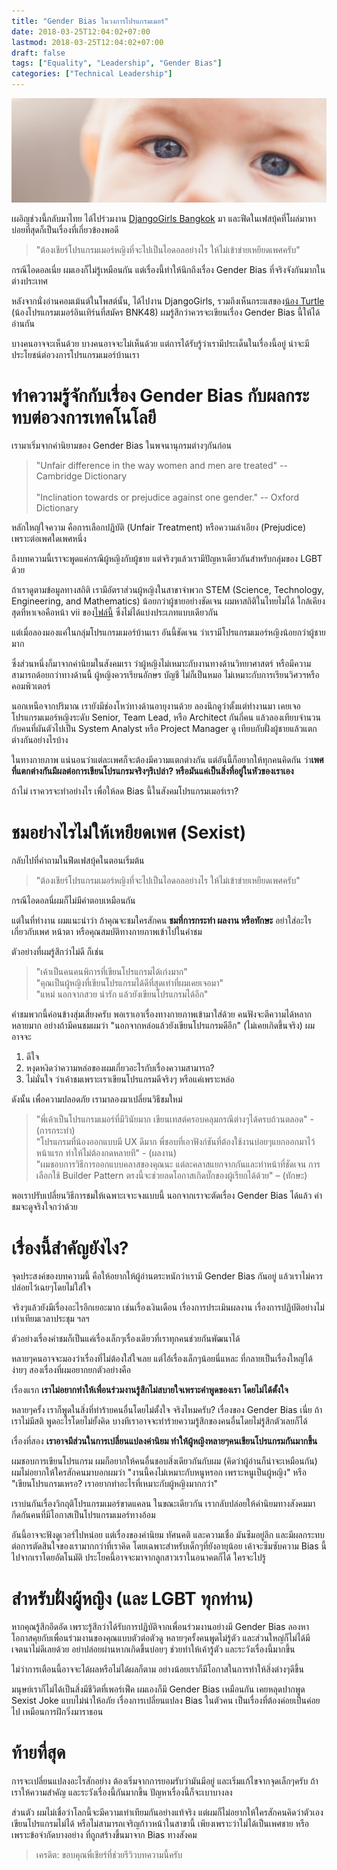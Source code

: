 ```yaml
---
title: "Gender Bias ในวงการโปรแกรมเมอร์"
date: 2018-03-25T12:04:02+07:00
lastmod: 2018-03-25T12:04:02+07:00
draft: false
tags: ["Equality", "Leadership", "Gender Bias"]
categories: ["Technical Leadership"]
---
```


![Photo by Brandon Day on Unsplash](img/covers/child-02.jpg)

เผอิญช่วงนี้กลับมาไทย ได้ไปร่วมงาน [DjangoGirls Bangkok](https://djangogirls.org/bangkok/)  มา และฟีดในเฟสบุ้คที่โผล่มาหาบ่อยที่สุดก็เป็นเรื่องที่เกี่ยวข้องพอดี

> "ต้องเชียร์โปรแกรมเมอร์หญิงที่จะไปเป็นไอดอลอย่างไร ให้ไม่เข้าข่ายเหยียดเพศครับ"

กรณีไอดอลเนี่ย ผมเองก็ไม่รู้เหมือนกัน แต่เรื่องนี้ทำให้นึกถึงเรื่อง Gender Bias ที่จริงจังกันมากในต่างประเทศ


หลังจากนั่งอ่านคอมเม้นต์ในโพสต์นั้น, ได้ไปงาน DjangoGirls, รวมถึงเห็นกระแสของ[น้อง Turtle](https://www.youtube.com/watch?v=TYHFLQtiq-M) (น้องโปรแกรมเมอร์อินเทิร์นที่สมัคร BNK48) ผมรู้สึกว่าควรจะเขียนเรื่อง Gender Bias นี้ให้ได้อ่านกัน

บางคนอาจจะเห็นด้วย บางคนอาจจะไม่เห็นด้วย แต่การได้รับรู้ว่าเรามีประเด็นในเรื่องนี้อยู่ น่าจะมีประโยชน์ต่อวงการโปรแกรมเมอร์บ้านเรา

<!--more-->

# ทำความรู้จักกับเรื่อง Gender Bias กับผลกระทบต่อวงการเทคโนโลยี

เรามาเริ่มจากคำนิยามของ Gender Bias ในพจนานุกรมต่างๆกันก่อน

> "Unfair difference in the way women and men are treated" -- Cambridge Dictionary
> <br />
> <br />
> "Inclination towards or prejudice against one gender." -- Oxford Dictionary

หลักใหญ่ใจความ คือการเลือกปฏิบัติ (Unfair Treatment) หรือความลำเอียง (Prejudice) เพราะต่อเพศใดเพศหนึ่ง

ถึงบทความนี้เราจะพูดแค่กรณีผู้หญิงกับผู้ชาย แต่จริงๆแล้วเรามีปัญหาเดียวกันสำหรับกลุ่มของ LGBT ด้วย

ถ้าเราดูตามข้อมูลทางสถิติ เรามีอัตราส่วนผู้หญิงในสาขาจำพวก STEM (Science, Technology, Engineering, and Mathematics) น้อยกว่าผู้ชายอย่างชัดเจน ผมหาสถิติในไทยไม่ได้ ใกล้เคียงสุดที่หาเจอคือหน้า vii ของ[ไฟล์นี้](http://service.nso.go.th/nso/nsopublish/themes/files/pocket_work_woman59.pdf) ซึ่งไม่ได้แบ่งประเภทแบบเดียวกัน

แต่เมื่อลองมองแค่ในกลุ่มโปรแกรมเมอร์บ้านเรา อันนี้ชัดเจน ว่าเรามีโปรแกรมเมอร์หญิงน้อยกว่าผู้ชายมาก

ซึ่งส่วนหนึ่งก็มาจากค่านิยมในสังคมเรา ว่าผู้หญิงไม่เหมาะกับงานทางด้านวิทยาศาสตร์ หรือมีความสามารถด้อยกว่าทางด้านนี้ ผู้หญิงควรเรียนอักษร บัญชี ไม่ก็เป็นหมอ ไม่เหมาะกับการเรียนวิศวฯหรือคอมพิวเตอร์

นอกเหนือจากปริมาณ เรายังมีช่องโหว่ทางด้านอายุงานด้วย ลองนึกดูว่าตั้งแต่ทำงานมา เคยเจอโปรแกรมเมอร์หญิงระดับ Senior, Team Lead, หรือ Architect กันกี่คน แล้วลองเทียบจำนวนกับคนที่ผันตัวไปเป็น System Analyst หรือ Project Manager ดู  เทียบกับฝั่งผู้ชายแล้วแตกต่างกันอย่างไรบ้าง

ในทางกายภาพ แน่นอนว่าแต่ละเพศก็จะต้องมีความแตกต่างกัน แต่อันนี้ก็อยากให้ทุกคนคิดกัน ว่า**เพศที่แตกต่างกันมีผลต่อการเขียนโปรแกรมจริงๆรึเปล่า? หรือมันแค่เป็นสิ่งที่อยู่ในหัวของเราเอง**

ถ้าไม่ เราควรจะทำอย่างไร เพื่อให้ลด Bias นี้ในสังคมโปรแกรมเมอร์เรา?

# ชมอย่างไรไม่ให้เหยียดเพศ (Sexist)

กลับไปที่คำถามในฟีดเฟสบุ้คในตอนเริ่มต้น

> "ต้องเชียร์โปรแกรมเมอร์หญิงที่จะไปเป็นไอดอลอย่างไร ให้ไม่เข้าข่ายเหยียดเพศครับ"

กรณีไอดอลนี่ผมก็ไม่มีคำตอบเหมือนกัน

แต่ในที่ทำงาน ผมแนะนำว่า ถ้าคุณจะชมใครสักคน **ชมที่การกระทำ ผลงาน หรือทักษะ** อย่าใส่อะไรเกี่ยวกับเพศ หน้าตา หรือคุณสมบัติทางกายภาพเข้าไปในคำชม

ตัวอย่างที่ผมรู้สึกว่าไม่ดี ก็เช่น

> "เค้าเป็นคนคนพิการที่เขียนโปรแกรมได้เก่งมาก"
> <br />
> "คุณเป็นผู้หญิงที่เขียนโปรแกรมได้ดีที่สุดเท่าที่ผมเคยเจอมา"
> <br />
> "แหม่ นอกจากสวย น่ารัก แล้วยังเขียนโปรแกรมได้อีก"

คำชมพวกนี้ค่อนข้างสุ่มเสี่ยงครับ พอเราเอาเรื่องทางกายภาพเข้ามาใส่ด้วย คนฟังจะตีความได้หลากหลายมาก อย่างถ้ามีคนชมผมว่า "นอกจากหล่อแล้วยังเขียนโปรแกรมดีอีก" (ไม่เคยเกิดขึ้นจริง) ผมอาจจะ

1. ดีใจ
2. หงุดหงิดว่าความหล่อของผมเกี่ยวอะไรกับเรื่องความสามารถ?
3. ไม่มั่นใจ ว่าเค้าชมเพราะเราเขียนโปรแกรมดีจริงๆ หรือแค่เพราะหล่อ

ดังนั้น เพื่อความปลอดภัย เรามาลองมาเปลี่ยนวิธีชมใหม่

> "พี่เค้าเป็นโปรแกรมเมอร์ที่มีวินัยมาก เขียนเทสต์ครอบคลุมกรณีต่างๆได้ครบถ้วนตลอด" - (การกระทำ)
> <br />
> "โปรแกรมที่น้องออกแบบมี UX ดีมาก พี่ชอบที่เอาฟังก์ชันที่ต้องใช้งานบ่อยๆแยกออกมาไว้หน้าแรก ทำให้ไม่ต้องกดหลายที" - (ผลงาน)
> <br />
> "ผมชอบการวิธีการออกแบบคลาสของคุณนะ แต่ละคลาสแยกจากกันและทำหน้าที่ชัดเจน การเลือกใช้ Builder Pattern ตรงนี้จะช่วยลดโอกาสเกิดบั๊กของผู้เรียกได้ด้วย"  – (ทักษะ)

พอเราปรับเปลี่ยนวิธีการชมให้เฉพาะเจาะจงแบบนี้ นอกจากเราจะตัดเรื่อง Gender Bias ได้แล้ว คำชมจะดูจริงใจกว่าด้วย


# เรื่องนี้สำคัญยังไง?
จุดประสงค์ของบทความนี้ คือให้อยากให้ผู้อ่านตระหนักว่าเรามี Gender Bias กันอยู่ แล้วเราไม่ควรปล่อยไว้เฉยๆโดยไม่ใส่ใจ

จริงๆแล้วยังมีเรื่องอะไรอีกเยอะมาก เช่นเรื่องเงินเดือน เรื่องการประเมินผลงาน เรื่องการปฏิบัติอย่างไม่เท่าเทียมเวลาประชุม ฯลฯ

ตัวอย่างเรื่องคำชมก็เป็นแค่เรื่องเล็กๆเรื่องเดียวที่เราทุกคนช่วยกันพัฒนาได้

หลายๆคนอาจจะมองว่าเรื่องที่ไม่ต้องใส่ใจเลย แต่ไอ้เรื่องเล็กๆน้อยนี่แหละ ที่กลายเป็นเรื่องใหญ่ได้ง่ายๆ สองเรื่องที่ผมอยากยกตัวอย่างคือ

เรื่องแรก **เราไม่อยากทำให้เพื่อนร่วมงานรู้สึกไม่สบายใจเพราะคำพูดของเรา โดยไม่ได้ตั้งใจ**

หลายๆครั้ง เราก็พูดในสิ่งที่ทำร้ายคนอื่นโดยไม่ตั้งใจ จริงไหมครับ? เรื่องของ Gender Bias เนี่ย ถ้าเราไม่มีสติ พูดอะไรโดยไม่ยั้งคิด บางทีเราอาจจะทำร้ายความรู้สึกของคนอื่นโดยไม่รู้สึกตัวเลยก็ได้

เรื่องที่สอง **เราอาจมีส่วนในการเปลี่ยนแปลงค่านิยม ทำให้ผู้หญิงหลายๆคนเขียนโปรแกรมกันมากขึ้น**

ผมชอบการเขียนโปรแกรม  ผมก็อยากให้คนอื่นชอบสิ่งเดียวกันกับผม (คิดว่าผู้อ่านก็น่าจะเหมือนกัน) ผมไม่อยากให้ใครสักคนมาบอกผมว่า "งานนี้คงไม่เหมาะกับหนูหรอก เพราะหนูเป็นผู้หญิง" หรือ "เขียนโปรแกรมเหรอ? เราอยากทำอะไรที่เหมาะกับผู้หญิงมากกว่า"

เราบ่นกันเรื่องวิกฤติโปรแกรมเมอร์ขาดแคลน ในขณะเดียวกัน เรากลับปล่อยให้ค่านิยมทางสังคมมากีดกันคนที่มีโอกาสเป็นโปรแกรมเมอร์ทางอ้อม

อันนี้อาจจะฟังดูเวอร์ไปหน่อย แต่เรื่องของค่านิยม ทัศนคติ และความเชื่อ มันซึมอยู่ลึก และมีผลกระทบต่อการตัดสินใจของเรามากกว่าที่เราคิด โดยเฉพาะสำหรับเด็กๆที่ยังอายุน้อย เค้าจะซึมซับความ Bias นี้ไปจากเราโดยอัตโนมัติ ประโยคนี้อาจจะมาจากลูกสาวเราในอนาคตก็ได้ ใครจะไปรู้

# สำหรับฝั่งผู้หญิง (และ LGBT ทุกท่าน)

หากคุณรู้สึกอึดอัด เพราะรู้สึกว่าได้รับการปฏิบัติจากเพื่อนร่วมงานอย่างมี Gender Bias ลองหาโอกาสคุยกับเพื่อนร่วมงานของคุณแบบตัวต่อตัวดู หลายๆครั้งคนพูดไม่รู้ตัว และส่วนใหญ่ก็ไม่ได้มีเจตนาไม่ดีเลยด้วย  อย่าปล่อยผ่านหากเกิดขึ้นบ่อยๆ ช่วยทำให้เค้ารู้ตัว และระวังเรื่องนี้มากขึ้น

ไม่ว่าการเตือนนี้อาจจะได้ผลหรือไม่ได้ผลก็ตาม อย่างน้อยเราก็มีโอกาสในการทำให้สิ่งต่างๆดีขึ้น

มนุษย์เราก็ไม่ได้เป็นสิ่งมีชีวิตที่เพอร์เฟ็ค ผมเองก็มี Gender Bias เหมือนกัน เคยหลุดปากพูด Sexist Joke แบบไม่น่าให้อภัย เรื่องการเปลี่ยนแปลง Bias ในตัวคน เป็นเรื่องที่ต้องค่อยเป็นค่อยไป เหมือนการฝึกวิ่งมาราธอน

# ท้ายที่สุด

การจะเปลี่ยนแปลงอะไรสักอย่าง ต้องเริ่มจากการยอมรับว่ามันมีอยู่ และเริ่มแก้ไขจากจุดเล็กๆครับ ถ้าเราให้ความสำคัญ และระวังเรื่องนี้กันมากขึ้น ปัญหาเรื่องนี้ก็จะเบาบางลง

ส่วนตัว ผมไม่เชื่อว่าโลกนี้จะมีความเท่าเทียมกันอย่างแท้จริง แต่ผมก็ไม่อยากให้ใครสักคนคิดว่าตัวเองเขียนโปรแกรมไม่ได้ หรือไม่สามารถเจริญก้าวหน้าในสาขานี้ เพียงเพราะว่าไม่ได้เป็นเพศชาย หรือเพราะข้อจำกัดบางอย่าง ที่ถูกสร้างขึ้นมาจาก Bias ทางสังคม  

> เครดิต: ขอบคุณพี่เชียร์ที่ช่วยรีวิวบทความนี้ครับ
